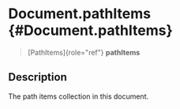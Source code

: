 Document.pathItems {#Document.pathItems}
==================

> [PathItems]{role="ref"} **pathItems**

Description
-----------

The path items collection in this document.
